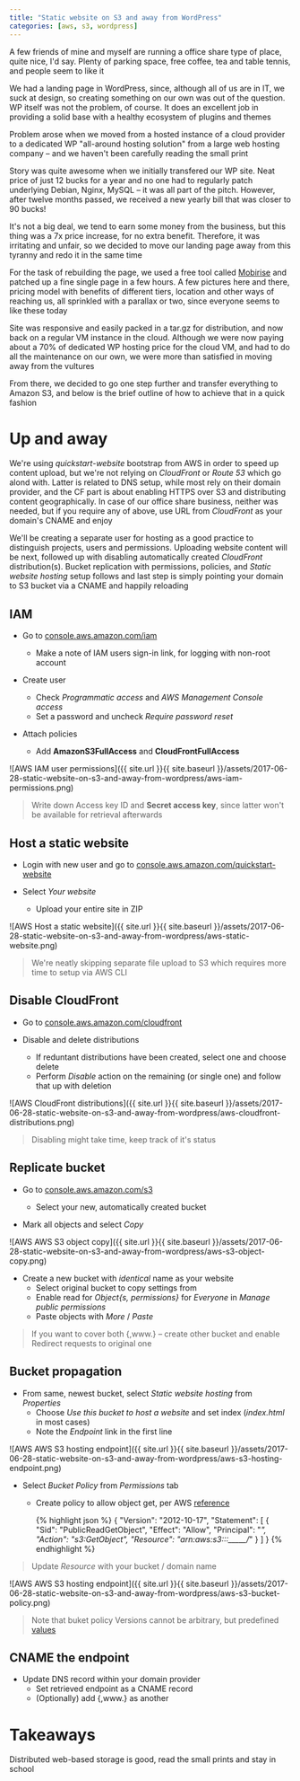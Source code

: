 ```yaml
---
title: "Static website on S3 and away from WordPress"
categories: [aws, s3, wordpress]
---
```


A few friends of mine and myself are running a office share type of place,
quite nice, I'd say. Plenty of parking space, free coffee, tea and table tennis,
and people seem to like it

We had a landing page in WordPress, since, although all of us are in IT,
we suck at design, so creating something on our own was out of the question.
WP itself was not the problem, of course. It does an excellent job in providing
a solid base with a healthy ecosystem of plugins and themes

Problem arose when we moved from a hosted instance of a cloud provider to a
dedicated WP "all-around hosting solution" from a large web hosting company –
and we haven't been carefully reading the small print

Story was quite awesome when we initially transfered our WP site. Neat price of
just 12 bucks for a year and no one had to regularly patch underlying Debian,
Nginx, MySQL – it was all part of the pitch. However, after twelve months passed,
we received a new yearly bill that was closer to 90 bucks!

It's not a big deal, we tend to earn some money from the business, but this
thing was a 7x price increase, for no extra benefit. Therefore, it was
irritating and unfair, so we decided to move our landing page away from this
tyranny and redo it in the same time

For the task of rebuilding the page, we used a free tool called
[Mobirise](https://mobirise.com "Mobirise") and patched up a
fine single page in a few hours. A few pictures here and there, pricing model
with benefits of different tiers, location and other ways of reaching us, all
sprinkled with a parallax or two, since everyone seems to like these today

Site was responsive and easily packed in a tar.gz for distribution, and now back
on a regular VM instance in the cloud. Although we were now paying about a 70%
of dedicated WP hosting price for the cloud VM, and had to do all the maintenance
on our own, we were more than satisfied in moving away from the vultures

From there, we decided to go one step further and transfer everything to Amazon
S3, and below is the brief outline of how to achieve that in a quick fashion


# Up and away

We're using _quickstart-website_ bootstrap from AWS in order to speed up content
upload, but we're not relying on _CloudFront_ or _Route 53_ which go alond with.
Latter is related to DNS setup, while most rely on their domain provider, and
the CF part is about enabling HTTPS over S3 and distributing content
geographically. In case of our office share business, neither was needed, but
if you require any of above, use URL from _CloudFront_ as your domain's CNAME
and enjoy

We'll be creating a separate user for hosting as a good practice to distinguish
projects, users and permissions. Uploading website content will be next, followed
up with disabling automatically created _CloudFront_ distribution(s). Bucket
replication with permissions, policies, and _Static website hosting_ setup
follows and last step is simply pointing your domain to S3 bucket via a CNAME
and happily reloading


## IAM

* Go to
[console.aws.amazon.com/iam](https://console.aws.amazon.com/iam "console.aws.amazon.com/iam")
  * Make a note of IAM users sign-in link, for logging with non-root account

* Create user
  * Check _Programmatic access_ and _AWS Management Console access_
  * Set a password and uncheck _Require password reset_

* Attach policies
  * Add **AmazonS3FullAccess** and **CloudFrontFullAccess**

![AWS IAM user permissions]({{ site.url }}{{ site.baseurl }}/assets/2017-06-28-static-website-on-s3-and-away-from-wordpress/aws-iam-permissions.png)

> Write down Access key ID and **Secret access key**, since latter won't be
available for retrieval afterwards


## Host a static website

* Login with new user and go to
[console.aws.amazon.com/quickstart-website](https://console.aws.amazon.com/quickstart-website "console.aws.amazon.com/quickstart-website")

* Select _Your website_
  * Upload your entire site in ZIP

![AWS Host a static website]({{ site.url }}{{ site.baseurl }}/assets/2017-06-28-static-website-on-s3-and-away-from-wordpress/aws-static-website.png)

> We're neatly skipping separate file upload to S3 which requires more time to
setup via AWS CLI


## Disable CloudFront

* Go to
[console.aws.amazon.com/cloudfront](https://console.aws.amazon.com/cloudfront "console.aws.amazon.com/cloudfront")

* Disable and delete distributions
  * If reduntant distributions have been created, select one and choose delete
  * Perform _Disable_ action on the remaining (or single one) and follow that up with deletion

![AWS CloudFront distributions]({{ site.url }}{{ site.baseurl }}/assets/2017-06-28-static-website-on-s3-and-away-from-wordpress/aws-cloudfront-distributions.png)

> Disabling might take time, keep track of it's status


## Replicate bucket

* Go to
[console.aws.amazon.com/s3](https://console.aws.amazon.com/s3 "console.aws.amazon.com/s3")
  * Select your new, automatically created bucket

* Mark all objects and select _Copy_

![AWS AWS S3 object copy]({{ site.url }}{{ site.baseurl }}/assets/2017-06-28-static-website-on-s3-and-away-from-wordpress/aws-s3-object-copy.png)

* Create a new bucket with *identical* name as your website
  * Select original bucket to copy settings from
  * Enable read for _Object{s, permissions}_ for _Everyone_ in _Manage public permissions_
  * Paste objects with _More_ / _Paste_

> If you want to cover both {,www.} – create other bucket and enable
Redirect requests to original one


## Bucket propagation

* From same, newest bucket, select _Static website hosting_ from _Properties_
  * Choose _Use this bucket to host a website_ and set index (_index.html_ in most cases)
  * Note the _Endpoint_ link in the first line

![AWS AWS S3 hosting endpoint]({{ site.url }}{{ site.baseurl }}/assets/2017-06-28-static-website-on-s3-and-away-from-wordpress/aws-s3-hosting-endpoint.png)

* Select _Bucket Policy_ from _Permissions_ tab
  * Create policy to allow object get, per AWS
    [reference](http://docs.aws.amazon.com/AmazonS3/latest/dev/HostingWebsiteOnS3Setup.html "reference")

    {% highlight json %}
    {
        "Version": "2012-10-17",
        "Statement": [
            {
                "Sid": "PublicReadGetObject",
                "Effect": "Allow",
                "Principal": "*",
                "Action": "s3:GetObject",
                "Resource": "arn:aws:s3:::_____/*"
            }
        ]
    }
    {% endhighlight %}

> Update _Resource_ with your bucket / domain name

![AWS AWS S3 hosting endpoint]({{ site.url }}{{ site.baseurl }}/assets/2017-06-28-static-website-on-s3-and-away-from-wordpress/aws-s3-bucket-policy.png)

> Note that buket policy Versions cannot be arbitrary, but predefined
[values](https://aws.amazon.com/blogs/security/back-to-school-understanding-the-iam-policy-grammar/ "values")


## CNAME the endpoint

* Update DNS record within your domain provider
  * Set retrieved endpoint as a CNAME record
  * (Optionally) add {,www.} as another


# Takeaways

Distributed web-based storage is good, read the small prints and stay in school

